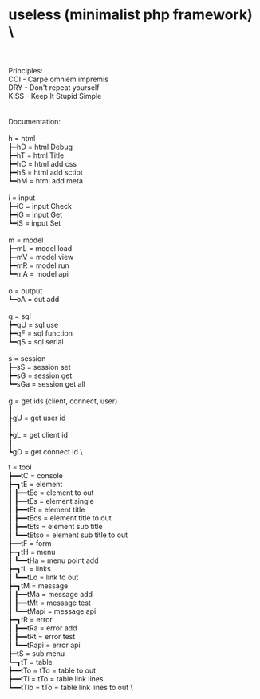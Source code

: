 # useless  (minimalist php framework) \

 \
 \
Principles: \
COI  - Carpe omniem impremis \
DRY  - Don't repeat yourself \
KISS - Keep It Stupid Simple \
 \
 \
Documentation:\
 \
  h = html \
  ┣━hD = html Debug \
  ┣━hT = html Title \
  ┣━hC = html add css \
  ┣━hS = html add sctipt \
  ┗━hM = html add meta \
 \
  i = input \
  ┣━iC = input Check \
  ┣━iG = input Get \
  ┗━iS = input Set \
 \
  m = model \
  ┣━mL = model load \
  ┣━mV = model view \
  ┣━mR = model run \
  ┗━mA = model api \
 \
  o = output \
  ┗━oA = out add \
 \
  q = sql \
  ┣━qU = sql use \
  ┣━qF = sql function \
  ┗━qS = sql serial \
 \
  s = session \
  ┣━sS  = session set \
  ┣━sG  = session get \
  ┗━sGa = session get all \
 \
  g = get ids  (client, connect, user) \
  ┃ \
  ┣gU = get user id \
  ┃ \
  ┣gL = get client id \
  ┃ \
  ┗gO = get connect id \

  t = tool \
  ┣━━tC = console \
  ┣━┓tE = element \
  ┃  ┣━━tEo = element to out \
  ┃  ┣━━tEs = element single \
  ┃  ┣━━tEt = element title \
  ┃  ┣━━tEos = element title to out \
  ┃  ┣━━tEts = element sub title \
  ┃  ┗━━tEtso = element sub title to out \
  ┣━━tF = form \
  ┣━┓tH = menu \
  ┃  ┗━━tHa = menu point add \
  ┣━┓tL = links \
  ┃  ┗━━tLo = link to out \
  ┣━┓tM = message \
  ┃  ┣━━tMa = message add \
  ┃  ┣━━tMt = message test \
  ┃  ┗━━tMapi = message api \
  ┣━┓tR = error \
  ┃  ┣━━tRa = error add \
  ┃  ┣━━tRt = error test \
  ┃  ┗━━tRapi = error api \
  ┣━tS = sub menu \
  ┗━┓tT = table \
     ┣━━tTo = tTo = table to out \
     ┣━━tTl = tTo = table link lines \
     ┗━━tTlo = tTo = table link lines to out \





